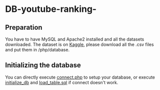 # DB-youtube-ranking-
## Preparation
You have to have MySQL and Apache2 installed and all the datasets downloaded.
The dataset is on [Kaggle](https://www.kaggle.com/datasets/rsrishav/youtube-trending-video-dataset?resource=download&select=US_youtube_trending_data.csv), please download all the .csv files and put them in /php/database.
## Initializing the database
You can directly execute [connect.php](php/database/connect.php) to setup your database, or execute [initialize_db](php/database/initialize_db.sql) and [load_table.sql](php/database/load_table.sql) if connect doesn't work.
